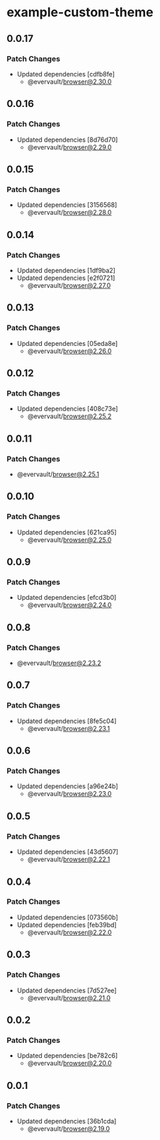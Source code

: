 # example-custom-theme

## 0.0.17

### Patch Changes

- Updated dependencies [cdfb8fe]
  - @evervault/browser@2.30.0

## 0.0.16

### Patch Changes

- Updated dependencies [8d76d70]
  - @evervault/browser@2.29.0

## 0.0.15

### Patch Changes

- Updated dependencies [3156568]
  - @evervault/browser@2.28.0

## 0.0.14

### Patch Changes

- Updated dependencies [1df9ba2]
- Updated dependencies [e2f0721]
  - @evervault/browser@2.27.0

## 0.0.13

### Patch Changes

- Updated dependencies [05eda8e]
  - @evervault/browser@2.26.0

## 0.0.12

### Patch Changes

- Updated dependencies [408c73e]
  - @evervault/browser@2.25.2

## 0.0.11

### Patch Changes

- @evervault/browser@2.25.1

## 0.0.10

### Patch Changes

- Updated dependencies [621ca95]
  - @evervault/browser@2.25.0

## 0.0.9

### Patch Changes

- Updated dependencies [efcd3b0]
  - @evervault/browser@2.24.0

## 0.0.8

### Patch Changes

- @evervault/browser@2.23.2

## 0.0.7

### Patch Changes

- Updated dependencies [8fe5c04]
  - @evervault/browser@2.23.1

## 0.0.6

### Patch Changes

- Updated dependencies [a96e24b]
  - @evervault/browser@2.23.0

## 0.0.5

### Patch Changes

- Updated dependencies [43d5607]
  - @evervault/browser@2.22.1

## 0.0.4

### Patch Changes

- Updated dependencies [073560b]
- Updated dependencies [feb39bd]
  - @evervault/browser@2.22.0

## 0.0.3

### Patch Changes

- Updated dependencies [7d527ee]
  - @evervault/browser@2.21.0

## 0.0.2

### Patch Changes

- Updated dependencies [be782c6]
  - @evervault/browser@2.20.0

## 0.0.1

### Patch Changes

- Updated dependencies [36b1cda]
  - @evervault/browser@2.19.0

